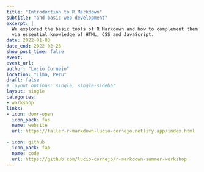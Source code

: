 ```yaml
---
title: "Introduction to R Markdown"
subtitle: "and basic web development"
excerpt: |
  We explored the basic tools of R Markdown and how to complement them
  via essential knowledge of HTML, CSS and JavaScript.
date: 2022-01-03
date_end: 2022-02-28
show_post_time: false
event: 
event_url: 
author: "Lucio Cornejo"
location: "Lima, Peru"
draft: false
# layout options: single, single-sidebar
layout: single
categories:
- workshop
links:
- icon: door-open
  icon_pack: fas
  name: website
  url: https://taller-r-markdown-lucio-cornejo.netlify.app/index.html

- icon: github
  icon_pack: fab
  name: code
  url: https://github.com/lucio-cornejo/r-markdown-summer-workshop
---
```

